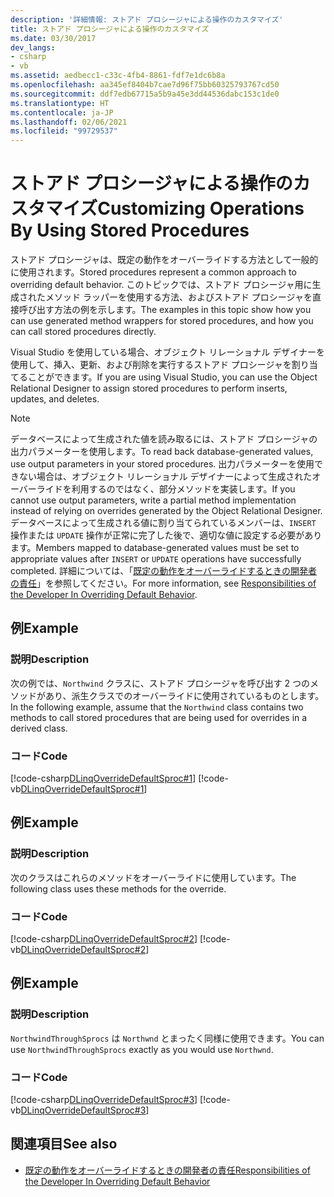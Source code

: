 ```yaml
---
description: '詳細情報: ストアド プロシージャによる操作のカスタマイズ'
title: ストアド プロシージャによる操作のカスタマイズ
ms.date: 03/30/2017
dev_langs:
- csharp
- vb
ms.assetid: aedbecc1-c33c-4fb4-8861-fdf7e1dc6b8a
ms.openlocfilehash: aa345ef8404b7cae7d96f75bb60325793767cd50
ms.sourcegitcommit: ddf7edb67715a5b9a45e3dd44536dabc153c1de0
ms.translationtype: HT
ms.contentlocale: ja-JP
ms.lasthandoff: 02/06/2021
ms.locfileid: "99729537"
---
```

# <a name="customizing-operations-by-using-stored-procedures"></a><span data-ttu-id="33ac5-103">ストアド プロシージャによる操作のカスタマイズ</span><span class="sxs-lookup"><span data-stu-id="33ac5-103">Customizing Operations By Using Stored Procedures</span></span>

<span data-ttu-id="33ac5-104">ストアド プロシージャは、既定の動作をオーバーライドする方法として一般的に使用されます。</span><span class="sxs-lookup"><span data-stu-id="33ac5-104">Stored procedures represent a common approach to overriding default behavior.</span></span> <span data-ttu-id="33ac5-105">このトピックでは、ストアド プロシージャ用に生成されたメソッド ラッパーを使用する方法、およびストアド プロシージャを直接呼び出す方法の例を示します。</span><span class="sxs-lookup"><span data-stu-id="33ac5-105">The examples in this topic show how you can use generated method wrappers for stored procedures, and how you can call stored procedures directly.</span></span>  
  
 <span data-ttu-id="33ac5-106">Visual Studio を使用している場合、オブジェクト リレーショナル デザイナーを使用して、挿入、更新、および削除を実行するストアド プロシージャを割り当てることができます。</span><span class="sxs-lookup"><span data-stu-id="33ac5-106">If you are using Visual Studio, you can use the Object Relational Designer to assign stored procedures to perform inserts, updates, and deletes.</span></span>  
  
> [!NOTE]
> <span data-ttu-id="33ac5-107">データベースによって生成された値を読み取るには、ストアド プロシージャの出力パラメーターを使用します。</span><span class="sxs-lookup"><span data-stu-id="33ac5-107">To read back database-generated values, use output parameters in your stored procedures.</span></span> <span data-ttu-id="33ac5-108">出力パラメーターを使用できない場合は、オブジェクト リレーショナル デザイナーによって生成されたオーバーライドを利用するのではなく、部分メソッドを実装します。</span><span class="sxs-lookup"><span data-stu-id="33ac5-108">If you cannot use output parameters, write a partial method implementation instead of relying on overrides generated by the Object Relational Designer.</span></span> <span data-ttu-id="33ac5-109">データベースによって生成される値に割り当てられているメンバーは、`INSERT` 操作または `UPDATE` 操作が正常に完了した後で、適切な値に設定する必要があります。</span><span class="sxs-lookup"><span data-stu-id="33ac5-109">Members mapped to database-generated values must be set to appropriate values after `INSERT` or `UPDATE` operations have successfully completed.</span></span> <span data-ttu-id="33ac5-110">詳細については、「[既定の動作をオーバーライドするときの開発者の責任](responsibilities-of-the-developer-in-overriding-default-behavior.md)」を参照してください。</span><span class="sxs-lookup"><span data-stu-id="33ac5-110">For more information, see [Responsibilities of the Developer In Overriding Default Behavior](responsibilities-of-the-developer-in-overriding-default-behavior.md).</span></span>  
  
## <a name="example"></a><span data-ttu-id="33ac5-111">例</span><span class="sxs-lookup"><span data-stu-id="33ac5-111">Example</span></span>  
  
### <a name="description"></a><span data-ttu-id="33ac5-112">説明</span><span class="sxs-lookup"><span data-stu-id="33ac5-112">Description</span></span>  

 <span data-ttu-id="33ac5-113">次の例では、`Northwind` クラスに、ストアド プロシージャを呼び出す 2 つのメソッドがあり、派生クラスでのオーバーライドに使用されているものとします。</span><span class="sxs-lookup"><span data-stu-id="33ac5-113">In the following example, assume that the `Northwind` class contains two methods to call stored procedures that are being used for overrides in a derived class.</span></span>  
  
### <a name="code"></a><span data-ttu-id="33ac5-114">コード</span><span class="sxs-lookup"><span data-stu-id="33ac5-114">Code</span></span>  

 [!code-csharp[DLinqOverrideDefaultSproc#1](../../../../../../samples/snippets/csharp/VS_Snippets_Data/DLinqOverrideDefaultSproc/cs/northwind.cs#1)]
 [!code-vb[DLinqOverrideDefaultSproc#1](../../../../../../samples/snippets/visualbasic/VS_Snippets_Data/DLinqOverrideDefaultSproc/vb/northwind.vb#1)]  
  
## <a name="example"></a><span data-ttu-id="33ac5-115">例</span><span class="sxs-lookup"><span data-stu-id="33ac5-115">Example</span></span>  
  
### <a name="description"></a><span data-ttu-id="33ac5-116">説明</span><span class="sxs-lookup"><span data-stu-id="33ac5-116">Description</span></span>  

 <span data-ttu-id="33ac5-117">次のクラスはこれらのメソッドをオーバーライドに使用しています。</span><span class="sxs-lookup"><span data-stu-id="33ac5-117">The following class uses these methods for the override.</span></span>  
  
### <a name="code"></a><span data-ttu-id="33ac5-118">コード</span><span class="sxs-lookup"><span data-stu-id="33ac5-118">Code</span></span>  

 [!code-csharp[DLinqOverrideDefaultSproc#2](../../../../../../samples/snippets/csharp/VS_Snippets_Data/DLinqOverrideDefaultSproc/cs/northwind.cs#2)]
 [!code-vb[DLinqOverrideDefaultSproc#2](../../../../../../samples/snippets/visualbasic/VS_Snippets_Data/DLinqOverrideDefaultSproc/vb/northwind.vb#2)]  
  
## <a name="example"></a><span data-ttu-id="33ac5-119">例</span><span class="sxs-lookup"><span data-stu-id="33ac5-119">Example</span></span>  
  
### <a name="description"></a><span data-ttu-id="33ac5-120">説明</span><span class="sxs-lookup"><span data-stu-id="33ac5-120">Description</span></span>  

 <span data-ttu-id="33ac5-121">`NorthwindThroughSprocs` は `Northwnd` とまったく同様に使用できます。</span><span class="sxs-lookup"><span data-stu-id="33ac5-121">You can use `NorthwindThroughSprocs` exactly as you would use `Northwnd`.</span></span>  
  
### <a name="code"></a><span data-ttu-id="33ac5-122">コード</span><span class="sxs-lookup"><span data-stu-id="33ac5-122">Code</span></span>  

 [!code-csharp[DLinqOverrideDefaultSproc#3](../../../../../../samples/snippets/csharp/VS_Snippets_Data/DLinqOverrideDefaultSproc/cs/Program.cs#3)]
 [!code-vb[DLinqOverrideDefaultSproc#3](../../../../../../samples/snippets/visualbasic/VS_Snippets_Data/DLinqOverrideDefaultSproc/vb/Module1.vb#3)]  
  
## <a name="see-also"></a><span data-ttu-id="33ac5-123">関連項目</span><span class="sxs-lookup"><span data-stu-id="33ac5-123">See also</span></span>

- [<span data-ttu-id="33ac5-124">既定の動作をオーバーライドするときの開発者の責任</span><span class="sxs-lookup"><span data-stu-id="33ac5-124">Responsibilities of the Developer In Overriding Default Behavior</span></span>](responsibilities-of-the-developer-in-overriding-default-behavior.md)
